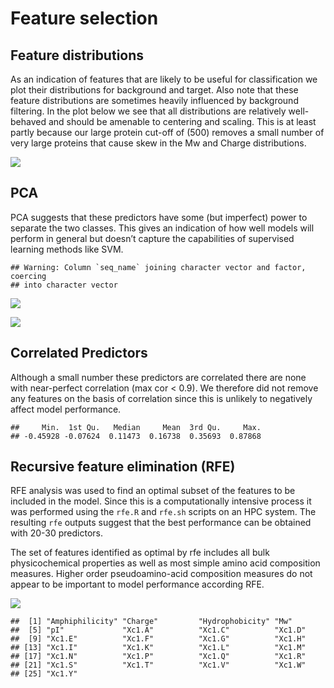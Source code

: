 Feature selection
================

## Feature distributions

As an indication of features that are likely to be useful for
classification we plot their distributions for background and target.
Also note that these feature distributions are sometimes heavily
influenced by background filtering. In the plot below we see that all
distributions are relatively well-behaved and should be amenable to
centering and scaling. This is at least partly because our large protein
cut-off of (500) removes a small number of very large proteins that
cause skew in the Mw and Charge distributions.

![](03_feature_selection_files/figure-gfm/unnamed-chunk-2-1.png)<!-- -->

## PCA

PCA suggests that these predictors have some (but imperfect) power to
separate the two classes. This gives an indication of how well models
will perform in general but doesn’t capture the capabilities of
supervised learning methods like
    SVM.

    ## Warning: Column `seq_name` joining character vector and factor, coercing
    ## into character vector

![](03_feature_selection_files/figure-gfm/unnamed-chunk-3-1.png)<!-- -->

![](03_feature_selection_files/figure-gfm/unnamed-chunk-4-1.png)<!-- -->

## Correlated Predictors

Although a small number these predictors are correlated there are none
with near-perfect correlation (max cor \< 0.9). We therefore did not
remove any features on the basis of correlation since this is unlikely
to negatively affect model performance.

    ##     Min.  1st Qu.   Median     Mean  3rd Qu.     Max. 
    ## -0.45928 -0.07624  0.11473  0.16738  0.35693  0.87868

## Recursive feature elimination (RFE)

RFE analysis was used to find an optimal subset of the features to be
included in the model. Since this is a computationally intensive process
it was performed using the `rfe.R` and `rfe.sh` scripts on an HPC
system. The resulting `rfe` outputs suggest that the best performance
can be obtained with 20-30 predictors.

The set of features identified as optimal by rfe includes all bulk
physicochemical properties as well as most simple amino acid composition
measures. Higher order pseudoamino-acid composition measures do not
appear to be important to model performance according
    RFE.

![](03_feature_selection_files/figure-gfm/unnamed-chunk-6-1.png)<!-- -->

    ##  [1] "Amphiphilicity" "Charge"         "Hydrophobicity" "Mw"            
    ##  [5] "pI"             "Xc1.A"          "Xc1.C"          "Xc1.D"         
    ##  [9] "Xc1.E"          "Xc1.F"          "Xc1.G"          "Xc1.H"         
    ## [13] "Xc1.I"          "Xc1.K"          "Xc1.L"          "Xc1.M"         
    ## [17] "Xc1.N"          "Xc1.P"          "Xc1.Q"          "Xc1.R"         
    ## [21] "Xc1.S"          "Xc1.T"          "Xc1.V"          "Xc1.W"         
    ## [25] "Xc1.Y"
